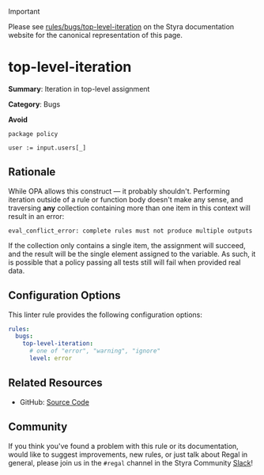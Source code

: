 > [!IMPORTANT]
> Please see [rules/bugs/top-level-iteration](https://docs.styra.com/regal/rules/bugs/top-level-iteration) on the Styra documentation website for the canonical representation of this page.

# top-level-iteration

**Summary**: Iteration in top-level assignment

**Category**: Bugs

**Avoid**
```rego
package policy

user := input.users[_]
```

## Rationale

While OPA allows this construct — it probably shouldn't. Performing iteration outside of a rule or function body
doesn't make any sense, and traversing **any** collection containing more than one item in this context will result
in an error:

```shell
eval_conflict_error: complete rules must not produce multiple outputs
```

If the collection only contains a single item, the assignment will succeed, and the result will be the single element
assigned to the variable. As such, it is possible that a policy passing all tests still will fail when provided real
data.

## Configuration Options

This linter rule provides the following configuration options:

```yaml
rules:
  bugs:
    top-level-iteration:
      # one of "error", "warning", "ignore"
      level: error
```

## Related Resources

- GitHub: [Source Code](https://github.com/StyraInc/regal/blob/main/bundle/regal/rules/bugs/top-level-iteration/top_level_iteration.rego)

## Community

If you think you've found a problem with this rule or its documentation, would like to suggest improvements, new rules,
or just talk about Regal in general, please join us in the `#regal` channel in the Styra Community
[Slack](https://inviter.co/styra)!
